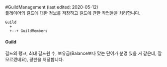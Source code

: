 #GuildManagement
(last edited: 2020-05-12) \
플레이어의 길드에 대한 정보를 저장하고 길드에 관한 작업들을 처리합니다.
```
Guild
  +
  +--+ GuildMembers
```

#### Guild
길드의 랭크, 최대 길드원 수, 보유금(Balance보다 맞는 단어가 분명 있을 거 같은데, 잘 모르겠네요), 평판을 저장합니다.